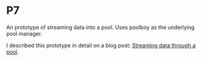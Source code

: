 P7
==

An prototype of streaming data into a pool.  Uses poolboy as the underlying
pool manager.

I described this prototype in detail on a blog post: [Streaming data through a pool](http://learningelixir.joekain.com/streaming-through-a-pool-in-elixir).
